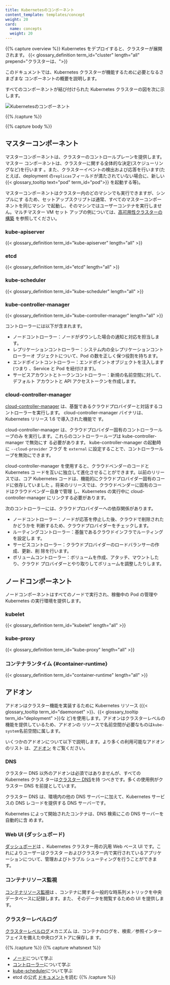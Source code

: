 ```yaml
---
title: Kubernetesのコンポーネント
content_template: templates/concept
weight: 20
card:
  name: concepts
  weight: 20
---
```


{{% capture overview %}} Kubernetes をデプロイすると、クラスターが展開されます。
{{< glossary_definition term_id="cluster" length="all" prepend="クラスターは、">}}

このドキュメントでは、Kubernetes クラスターが機能するために必要となるさまざまな
コンポーネントの概要を説明します。

すべてのコンポーネントが結び付けられた Kubernetes クラスターの図を次に示します。

![Kubernetesのコンポーネント](/images/docs/components-of-kubernetes.png)

{{% /capture %}}

{{% capture body %}}

## マスターコンポーネント

マスターコンポーネントは、クラスターのコントロールプレーンを提供します。マスター
コンポーネントは、クラスターに関する全体的な決定(スケジューリングなど)を行います
。また、クラスターイベントの検出および応答を行います(たとえば、deployment
の`replicas`フィールドが満たされていない場合に、新しい
{{< glossary_tooltip text="pod" term_id="pod">}} を起動する等)。

マスターコンポーネントはクラスター内のどのマシンでも実行できますが、シンプルにす
るため、セットアップスクリプトは通常、すべてのマスターコンポーネントを同じマシン
で起動し、そのマシンではユーザーコンテナを実行しません。マルチマスター VM セット
アップの例については、[高可用性クラスターの構築](/docs/admin/high-availability/)
を参照してください。

### kube-apiserver

{{< glossary_definition term_id="kube-apiserver" length="all" >}}

### etcd

{{< glossary_definition term_id="etcd" length="all" >}}

### kube-scheduler

{{< glossary_definition term_id="kube-scheduler" length="all" >}}

### kube-controller-manager

{{< glossary_definition term_id="kube-controller-manager" length="all" >}}

コントローラーには以下が含まれます。

- ノードコントローラー：ノードがダウンした場合の通知と対応を担当します。
- レプリケーションコントローラー：システム内の全レプリケーションコントローラーオ
  ブジェクトについて、Pod の数を正しく保つ役割を持ちます。
- エンドポイントコントローラー：エンドポイントオブジェクトを注入します(つまり
  、Service と Pod を紐付けます)。
- サービスアカウントとトークンコントローラー：新規の名前空間に対して、デフォルト
  アカウントと API アクセストークンを作成します。

### cloud-controller-manager

[cloud-controller-manager](/docs/tasks/administer-cluster/running-cloud-controller/)
は、基盤であるクラウドプロバイダーと対話するコントローラーを実行します。
cloud-controller-manager バイナリは、Kubernetes リリース 1.6 で導入された機能で
す。

cloud-controller-manager は、クラウドプロバイダー固有のコントローラーループのみ
を実行します。これらのコントローラーループは kube-controller-manager で無効にす
る必要があります。 kube-controller-manager の起動時に `--cloud-provider` フラグ
を `external` に設定することで、コントローラーループを無効にできます。

cloud-controller-manager を使用すると、クラウドベンダーのコードと Kubernetes コ
ードを互いに独立して進化させることができます。以前のリリースでは、コア
Kubernetes コードは、機能的にクラウドプロバイダー固有のコードに依存していました
。将来のリリースでは、クラウドベンダーに固有のコードはクラウドベンダー自身で管理
し、Kubernetes の実行中に cloud-controller-manager にリンクする必要があります。

次のコントローラーには、クラウドプロバイダーへの依存関係があります。

- ノードコントローラー：ノードが応答を停止した後、クラウドで削除されたかどうかを
  判断するため、クラウドプロバイダーをチェックします。
- ルーティングコントローラー：基盤であるクラウドインフラでルーティングを設定しま
  す。
- サービスコントローラー：クラウドプロバイダーのロードバランサーの作成、更新、削
  除を行います。
- ボリュームコントローラー：ボリュームを作成、アタッチ、マウントしたり、クラウド
  プロバイダーとやり取りしてボリュームを調整したりします。

## ノードコンポーネント

ノードコンポーネントはすべてのノードで実行され、稼働中の Pod の管理や Kubernetes
の実行環境を提供します。

### kubelet

{{< glossary_definition term_id="kubelet" length="all" >}}

### kube-proxy

{{< glossary_definition term_id="kube-proxy" length="all" >}}

### コンテナランタイム {#container-runtime}

{{< glossary_definition term_id="container-runtime" length="all" >}}

## アドオン

アドオンはクラスター機能を実装するために Kubernetes リソース
({{< glossary_tooltip term_id="daemonset" >}}、{{< glossary_tooltip term_id="deployment" >}}な
ど)を使用します。アドオンはクラスターレベルの機能を提供しているため、アドオンの
リソースで名前空間が必要なものは`kube-system`名前空間に属します。

いくつかのアドオンについて以下で説明します。より多くの利用可能なアドオンのリスト
は、[アドオン](/docs/concepts/cluster-administration/addons/) をご覧ください。

### DNS

クラスター DNS 以外のアドオンは必須ではありませんが、すべての Kubernetes クラス
ターは[クラスター DNS](/docs/concepts/services-networking/dns-pod-service/)を持
つべきです。多くの使用例がクラスター DNS を前提としています。

クラスター DNS は、環境内の他の DNS サーバーに加えて、Kubernetes サービスの DNS
レコードを提供する DNS サーバーです。

Kubernetes によって開始されたコンテナは、DNS 検索にこの DNS サーバーを自動的に含
めます。

### Web UI (ダッシュボード)

[ダッシュボード](/docs/tasks/access-application-cluster/web-ui-dashboard/)は
、Kubernetes クラスター用の汎用 Web ベース UI です。これによりユーザーはクラスタ
ーおよびクラスター内で実行されているアプリケーションについて、管理およびトラブル
シューティングを行うことができます。

### コンテナリソース監視

[コンテナリソース監視](/docs/tasks/debug-application-cluster/resource-usage-monitoring/)は
、コンテナに関する一般的な時系列メトリックを中央データベースに記録します。また、
そのデータを閲覧するための UI を提供します。

### クラスターレベルログ

[クラスターレベルログ](/docs/concepts/cluster-administration/logging/)メカニズム
は、コンテナのログを、検索／参照インターフェイスを備えた中央ログストアに保存しま
す。

{{% /capture %}} {{% capture whatsnext %}}

- [ノード](/ja/docs/concepts/architecture/nodes/)について学ぶ
- [コントローラー](/docs/concepts/architecture/controller/)について学ぶ
- [kube-scheduler](/ja/docs/concepts/scheduling/kube-scheduler/)について学ぶ
- etcd の公式 [ドキュメント](https://etcd.io/docs/)を読む {{% /capture %}}

